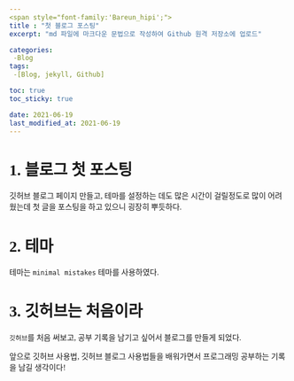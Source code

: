```yaml
---
<span style="font-family:'Bareun_hipi';">
title : "첫 블로그 포스팅"
excerpt: "md 파일에 마크다운 문법으로 작성하여 Github 원격 저장소에 업로드"

categories:
 -Blog
tags:
 -[Blog, jekyll, Github]

toc: true
toc_sticky: true

date: 2021-06-19
last_modified_at: 2021-06-19
---
```

<span style="font-family:'Cafe24Oneprettynight';">

# 1. 블로그 첫 포스팅
깃허브 블로그 페이지 만들고, 테마를 설정하는 데도 많은 시간이 걸릴정도로 많이 어려웠는데 첫 글을 포스팅을 하고 있으니 굉장히 뿌듯하다.

# 2. 테마
테마는 `minimal mistakes` 테마를 사용하였다.

# 3. 깃허브는 처음이라
`깃허브`를 처음 써보고, 공부 기록을 남기고 싶어서 블로그를 만들게 되었다.

앞으로 깃허브 사용법, 깃허브 블로그 사용법들을 배워가면서 프로그래밍 공부하는 기록을 남길 생각이다!